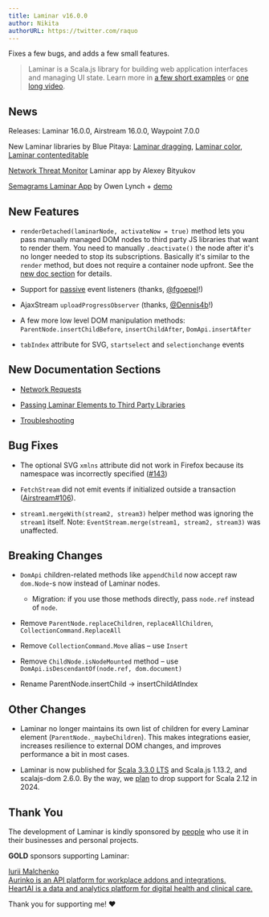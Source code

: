 ```yaml
---
title: Laminar v16.0.0
author: Nikita
authorURL: https://twitter.com/raquo
---
```


Fixes a few bugs, and adds a few small features.

<!--truncate-->

> Laminar is a Scala.js library for building web application interfaces and managing UI state. Learn more in [a few short examples](https://laminar.dev/examples/hello-world) or [one long video](https://www.youtube.com/watch?v=L_AHCkl6L-Q).


## News

Releases: Laminar 16.0.0, Airstream 16.0.0, Waypoint 7.0.0

New Laminar libraries by Blue Pitaya: [Laminar dragging](https://github.com/blue-pitaya/laminar-dragging), [Laminar color](https://github.com/blue-pitaya/laminar-color), [Laminar contenteditable](https://github.com/blue-pitaya/laminar-contenteditable) 

[Network Threat Monitor](https://github.com/alexeybi/threat-monitor) Laminar app by Alexey Bityukov

[Semagrams Laminar App](https://github.com/AlgebraicJulia/Semagrams.jl) by Owen Lynch + [demo](https://semagrams.algebraicjulia.org/apps/dwd/index.html)


## New Features

* `renderDetached(laminarNode, activateNow = true)` method lets you pass manually managed DOM nodes to third party JS libraries that want to render them. You need to manually `.deactivate()` the node after it's no longer needed to stop its subscriptions. Basically it's similar to the `render` method, but does not require a container node upfront. See the [new doc section](https://laminar.dev/documentation#passing-laminar-elements-to-third-party-libraries) for details.

* Support for [passive](https://developer.mozilla.org/en-US/docs/Web/API/EventTarget/addEventListener#passive) event listeners (thanks, [@fgoepel](https://github.com/fgoepel)!)

* AjaxStream `uploadProgressObserver` (thanks, [@Dennis4b](https://github.com/Dennis4b)!)

* A few more low level DOM manipulation methods: `ParentNode.insertChildBefore`, `insertChildAfter`, `DomApi.insertAfter`

* `tabIndex` attribute for SVG, `startselect` and `selectionchange` events


## New Documentation Sections

* [Network Requests](https://laminar.dev/documentation#network-requests)

* [Passing Laminar Elements to Third Party Libraries](https://laminar.dev/documentation#passing-laminar-elements-to-third-party-libraries)

* [Troubleshooting](https://laminar.dev/documentation#troubleshooting)


## Bug Fixes

* The optional SVG `xmlns` attribute did not work in Firefox because its namespace was incorrectly specified ([#143](https://github.com/raquo/Laminar/issues/143))

* `FetchStream` did not emit events if initialized outside a transaction ([Airstream#106](https://github.com/raquo/Airstream/issues/106)).

* `stream1.mergeWith(stream2, stream3)` helper method was ignoring the `stream1` itself. Note: `EventStream.merge(stream1, stream2, stream3)` was unaffected.


## Breaking Changes

* `DomApi` children-related methods like `appendChild` now accept raw `dom.Node`-s now instead of Laminar nodes.

  * Migration: if you use those methods directly, pass `node.ref` instead of `node`. 

* Remove `ParentNode.replaceChildren`, `replaceAllChildren`, `CollectionCommand.ReplaceAll`

* Remove `CollectionCommand.Move` alias – use `Insert`

* Remove `ChildNode.isNodeMounted` method – use `DomApi.isDescendantOf(node.ref, dom.document)`

* Rename ParentNode.insertChild -> insertChildAtIndex


## Other Changes

* Laminar no longer maintains its own list of children for every Laminar element (`ParentNode._maybeChildren`). This makes integrations easier, increases resilience to external DOM changes, and improves performance a bit in most cases.

* Laminar is now published for [Scala 3.3.0 LTS](https://www.scala-lang.org/blog/2023/05/30/scala-3.3.0-released.html) and Scala.js 1.13.2, and scalajs-dom 2.6.0. By the way, we [plan](https://github.com/raquo/Laminar/issues/132) to drop support for Scala 2.12 in 2024.


## Thank You

The development of Laminar is kindly sponsored by [people](https://github.com/sponsors/raquo) who use it in their businesses and personal projects.

**GOLD** sponsors supporting Laminar:

<div class="-sponsorsList x-alignItemsEnd">
  <div class="-sponsor x-person x-yurique">
    <img class="-avatar x-rounded" src="/img/sponsors/yurique.jpg" alt="" />
    <div class="-text">
      <div class="-name"><a href="https://github.com/yurique">Iurii Malchenko</a></div>
    </div>
  </div>
  <div class="-sponsor x-company x-aurinko">
    <a class="x-noHover" href="https://www.aurinko.io/">
      <img class="-logo" src="/img/sponsors/aurinko-light-300px.png" alt="" />
      <div class="-tagline"><u>Aurinko</u> is an API platform for workplace addons and integrations.</div>
    </a>
  </div>
  <div class="-sponsor x-company x-heartai">
    <a class="x-noHover" href="https://www.heartai.net/">
      <img class="-logo" src="/img/sponsors/heartai.svg" alt="" />
      <div class="-tagline"><u>HeartAI</u> is a data and analytics platform for digital health and clinical care.</div>
    </a>
  </div>
</div>

Thank you for supporting me! ❤️
